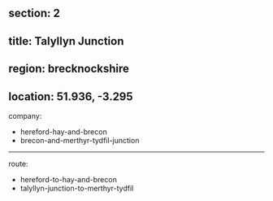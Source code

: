 section: 2
----
title: Talyllyn Junction
----
region: brecknockshire
----
location: 51.936, -3.295
----
company:
- hereford-hay-and-brecon
- brecon-and-merthyr-tydfil-junction
----
route:
- hereford-to-hay-and-brecon
- talyllyn-junction-to-merthyr-tydfil
